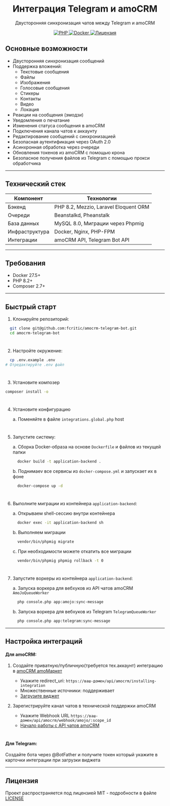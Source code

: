 <p align="center">
  <h1 align="center">Интеграция Telegram и amoCRM</h1>
  <p align="center">Двусторонняя синхронизация чатов между Telegram и amoCRM</p>

  <p align="center">
    <a href="https://php.net">
      <img src="https://img.shields.io/badge/PHP-8.2%2B-blue.svg?style=flat-square" alt="PHP">
    </a>
    <a href="https://docker.com">
      <img src="https://img.shields.io/badge/Docker-27.5%2B-2496ED.svg?style=flat-square" alt="Docker">
    </a>
    <a href="LICENSE">
      <img src="https://img.shields.io/badge/license-MIT-brightgreen.svg?style=flat-square" alt="Лицензия">
    </a>
  </p>
</p>

## Основные возможности

- Двусторонняя синхронизация сообщений
- Поддержка вложений:
    - Текстовые сообщения
    - Файлы
    - Изображения
    - Голосовые сообщения
    - Стикеры
    - Контакты
    - Видео
    - Локация
- Реакции на сообщения (эмодзи)
- Уведомления о печатание
- Изменения статуса сообщения в amoCRM
- Подключения канала чатов к аккаунту
- Редактирование сообщений с синхронизацией
- Безопасная аутентификация через OAuth 2.0
- Асинхронная обработка через очереди
- Обновления токенов из amoCRM с помощью крона
- Безопасное получения файлов из Telegram с помощью прокси обработчика

___

## Технический стек
| Компонент      | Технологии                             |
|----------------|----------------------------------------|
| Бэкенд         | PHP 8.2, Mezzio, Laravel Eloquent ORM  |
| Очереди        | Beanstalkd, Pheanstalk                 |
| База данных    | MySQL 8.0, Миграции через Phpmig       |
| Инфраструктура | Docker, Nginx, PHP-FPM                 |
| Интеграции     | amoCRM API, Telegram Bot API           |

___

## Требования

- Docker 27.5+
- PHP 8.2+
- Composer 2.7+

___

## Быстрый старт

1. Клонируйте репозиторий:
```bash
  git clone git@github.com:fcritic/amocrm-telegram-bot.git
  cd amocrm-telegram-bot
```

#

2. Настройте окружение:
```bash
  cp .env.example .env
# Отредактируйте .env файл
```

#

3. Установите композер
```bash
composer install -o
```

#

4. Установите конфигурацию

   a. Поменяйте в файле ```integrations.global.php``` host

#

5. Запустите систему:

   a. Сборка Docker-образа на основе ```Dockerfile``` и файлов из текущей папки
   ```bash
     docker build -t application-backend .
   ```

   b. Поднимаеv все сервисы из ```docker-compose.yml``` и запускает их в фоне
   ```bash
     docker-compose up -d
   ```

#

6. Выполните миграции из контейнера ```application-backend```:

   a. Открываем shell-сессию внутри контейнера
   ```bash
     docker exec -it application-backend sh
   ```

   b. Выполняем миграции
   ```bash
     vendor/bin/phpmig migrate
   ```

   c. При необходимости можете откатить все миграции
   ```bash
     vendor/bin/phpmig phpmig rollback -t 0
   ```

#

7. Запустите воркеры из контейнера ```application-backend```:

   a. Запуска воркера для вебхуков из API чатов amoCRM ```AmoJoQueueWorker```
   ```bash
     php console.php app:amojo:sync-message
   ```

   b. Запуска воркера для вебхуков из Telegram ```TelegramQueueWorker```
   ```bash
     php console.php app:telegram:sync-message
   ```

___

## Настройка интеграций
#### Для amoCRM:

1. Создайте приватную/публичную(требуется тех.аккаунт) интеграцию в <a href="https://www.amocrm.ru/developers/content/oauth/step-by-step">amoCRM amoМаркет</a>

    - Укажите redirect_uri: ```https://ваш-домен/api/amocrm/installing-integration```
    - Множественные источники: поддерживает
    - <a href="https://github.com/fcritic/amocrm-telegram-bot/tree/master/widget">Загрузите виджет</a>

3. Зарегистрируйте канал чатов в технической поддержки amoCRM

    - Укажите Webhook URL ```https://ваш-домен/api/amocrm/webhook/amojo/:scope_id```
    - <a href="https://www.amocrm.ru/developers/content/chats/chat-start">Начало работы c API чатов amoCRM</a>

#

#### Для Telegram:
Создайте бота через @BotFather и получите токен который укажите в карточки интеграции при загрузки виджета

___

## Лицензия
Проект распространяется под лицензией MIT - подробности в файле <a href="LICENSE">LICENSE</a>

